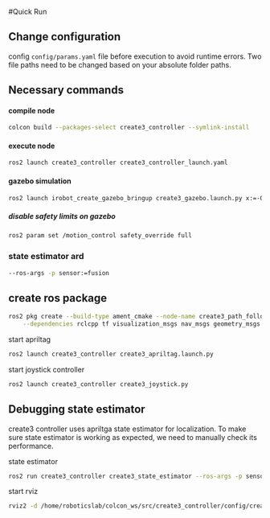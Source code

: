 #Quick Run 

## Change configuration 
config ``config/params.yaml`` file before execution to avoid runtime errors.
Two file paths need to be changed based on your absolute folder paths. 

## Necessary commands

#### compile node
```bash 
colcon build --packages-select create3_controller --symlink-install
```

#### execute node 
```bash
ros2 launch create3_controller create3_controller_launch.yaml 
```

#### gazebo simulation 
```bash
ros2 launch irobot_create_gazebo_bringup create3_gazebo.launch.py x:=-0.5 y:=1.76
```

##### disable safety limits on gazebo 
```bash
ros2 param set /motion_control safety_override full
```

### state estimator ard 

```bash 
--ros-args -p sensor:=fusion
```

## create ros package 

```bash 
ros2 pkg create --build-type ament_cmake --node-name create3_path_follower create3_path_follower \
    --dependencies rclcpp tf visualization_msgs nav_msgs geometry_msgs irobot_create_msgs
```

start apriltag 
```bash 
ros2 launch create3_controller create3_apriltag.launch.py 
```

start joystick controller 
```bash
ros2 launch create3_controller create3_joystick.py 
```

## Debugging state estimator

create3 controller uses apriltga state estimator for localization.
To make sure state estimator is working as expected, we need to manually check its performance.


state estimator 
```bash 
ros2 run create3_controller create3_state_estimator --ros-args -p sensor:=fusion
```

start rviz
```bash 
rviz2 -d /home/roboticslab/colcon_ws/src/create3_controller/config/create3_state.rviz
```



